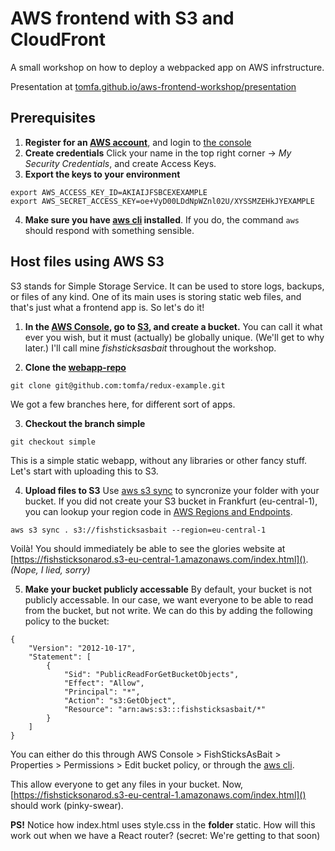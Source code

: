 # AWS frontend with S3 and CloudFront
A small workshop on how to deploy a webpacked app on AWS infrstructure.

Presentation at [tomfa.github.io/aws-frontend-workshop/presentation](https://tomfa.github.io/aws-frontend-workshop/presentation/#/)

## Prerequisites
1. **Register for an [AWS account](https://aws.amazon.com/free/)**, and login to [the console](https://console.aws.amazon.com/console/home)
2. **Create credentials**
Click your name in the top right corner -> *My Security Credentials*, and create Access Keys.
3. **Export the keys to your environment**
```
export AWS_ACCESS_KEY_ID=AKIAIJFSBCEXEXAMPLE
export AWS_SECRET_ACCESS_KEY=oe+VyD00LDdNpWZnl02U/XYSSMZEHkJYEXAMPLE
```
4. **Make sure you have [aws cli](http://docs.aws.amazon.com/cli/latest/userguide/installing.html) installed**.
If you do, the command ```aws``` should respond with something sensible.

## Host files using AWS S3
S3 stands for Simple Storage Service. It can be used to store logs, backups, or files of any kind. One of its main uses is storing static web files, and that's just what a frontend app is. So let's do it!

1. **In the [AWS Console](https://console.aws.amazon.com/console/home), go to [S3](https://console.aws.amazon.com/s3/home), and create a bucket.**
You can call it what ever you wish, but it must (actually) be globally unique. (We'll get to why later.) I'll call mine *fishsticksasbait* throughout the workshop.

2. **Clone the [webapp-repo](https://github.com/tomfa/redux-example)**
```
git clone git@github.com:tomfa/redux-example.git
```
We got a few branches here, for different sort of apps.

3. **Checkout the branch simple**
```
git checkout simple
```
This is a simple static webapp, without any libraries or other fancy stuff. Let's start with uploading this to S3.

4. **Upload files to S3**
Use [aws s3 sync](http://docs.aws.amazon.com/cli/latest/reference/s3/sync.html) to syncronize your folder with your bucket. If you did not create your S3 bucket in Frankfurt (eu-central-1), you can lookup your region code in [AWS Regions and Endpoints](http://docs.aws.amazon.com/general/latest/gr/rande.html#apigateway_region).
```
aws s3 sync . s3://fishsticksasbait --region=eu-central-1
```
Voilà! You should immediately be able to see the glories website at [https://fishsticksonarod.s3-eu-central-1.amazonaws.com/index.html]().
*(Nope, I lied, sorry)*

5. **Make your bucket publicly accessable**
By default, your bucket is not publicly accessable. In our case, we want everyone to be able to read from the bucket, but not write. We can do this by adding the following policy to the bucket:
```
{
	"Version": "2012-10-17",
	"Statement": [
		{
			"Sid": "PublicReadForGetBucketObjects",
			"Effect": "Allow",
			"Principal": "*",
			"Action": "s3:GetObject",
			"Resource": "arn:aws:s3:::fishsticksasbait/*"
		}
	]
}
```
You can either do this through AWS Console > FishSticksAsBait > Properties > Permissions > Edit bucket policy, or through the [aws cli](http://docs.aws.amazon.com/cli/latest/reference/s3api/put-bucket-policy.html).

This allow everyone to get any files in your bucket. Now, [https://fishsticksonarod.s3-eu-central-1.amazonaws.com/index.html]() should work (pinky-swear).

**PS!** Notice how index.html uses style.css in the **folder** static. How will this work out when we have a React router? (secret: We're getting to that soon)

